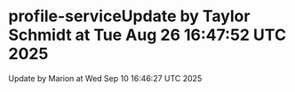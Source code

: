 # profile-serviceUpdate by Taylor Schmidt at Tue Aug 26 16:47:52 UTC 2025
Update by Marion at Wed Sep 10 16:46:27 UTC 2025
